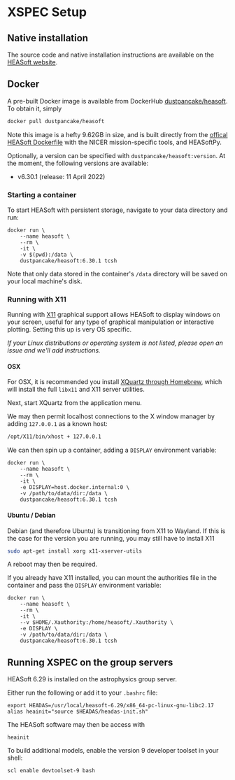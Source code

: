 # XSPEC Setup

## Native installation

The source code and native installation instructions are available on the [HEASoft website](https://heasarc.gsfc.nasa.gov/lheasoft/download.html).

## Docker

A pre-built Docker image is available from DockerHub [dustpancake/heasoft](https://hub.docker.com/r/dustpancake/heasoft). To obtain it, simply
```bash
docker pull dustpancake/heasoft
```

Note this image is a hefty 9.62GB in size, and is built directly from the [offical HEASoft Dockerfile](https://heasarc.gsfc.nasa.gov/lheasoft/docker.html) with the NICER mission-specific tools, and HEASoftPy.

Optionally, a version can be specified with `dustpancake/heasoft:version`. At the moment, the following versions are available:

- v6.30.1 (release: 11 April 2022)

### Starting a container

To start HEASoft with persistent storage, navigate to your data directory and run:
```
docker run \
    --name heasoft \
    --rm \
    -it \
    -v $(pwd):/data \
    dustpancake/heasoft:6.30.1 tcsh
```

Note that only data stored in the container's `/data` directory will be saved on your local machine's disk.

### Running with X11

Running with [X11](https://x.org/wiki/) graphical support allows HEASoft to display windows on your screen, useful for any type of graphical manipulation or interactive plotting. Setting this up is very OS specific.

*If your Linux distributions or operating system is not listed, please open an issue and we'll add instructions.*

#### OSX
For OSX, it is recommended you install [XQuartz through Homebrew](https://formulae.brew.sh/cask/xquartz), which will install the full `libx11` and X11 server utilities.

Next, start XQuartz from the application menu.

We may then permit localhost connections to the X window manager by adding `127.0.0.1` as a known host:
```bash
/opt/X11/bin/xhost + 127.0.0.1
```

We can then spin up a container, adding a `DISPLAY` environment variable:
```
docker run \
    --name heasoft \
    --rm \
    -it \
    -e DISPLAY=host.docker.internal:0 \
    -v /path/to/data/dir:/data \
    dustpancake/heasoft:6.30.1 tcsh
```

#### Ubuntu / Debian
Debian (and therefore Ubuntu) is transitioning from X11 to Wayland. If this is the case for the version you are running, you may still have to install X11
```bash
sudo apt-get install xorg x11-xserver-utils
```
A reboot may then be required.

If you already have X11 installed, you can mount the authorities file in the container and pass the `DISPLAY` environment variable:
```
docker run \
    --name heasoft \
    --rm \
    -it \
    --v $HOME/.Xauthority:/home/heasoft/.Xauthority \
    -e DISPLAY \
    -v /path/to/data/dir:/data \
    dustpancake/heasoft:6.30.1 tcsh
```

## Running XSPEC on the group servers

HEASoft 6.29 is installed on the astrophysics group server.

Either run the following or add it to your `.bashrc` file:
```
export HEADAS=/usr/local/heasoft-6.29/x86_64-pc-linux-gnu-libc2.17
alias heainit="source $HEADAS/headas-init.sh"
```

The HEASoft software may then be access with
```
heainit
```

To build additional models, enable the version 9 developer toolset in your shell:
```bash
scl enable devtoolset-9 bash
```